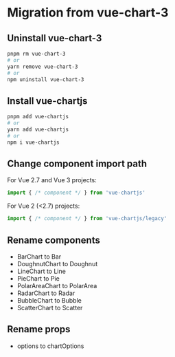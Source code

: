 
# Migration from vue-chart-3

## Uninstall vue-chart-3

```bash
pnpm rm vue-chart-3
# or
yarn remove vue-chart-3
# or
npm uninstall vue-chart-3
```

## Install vue-chartjs

```bash
pnpm add vue-chartjs
# or
yarn add vue-chartjs
# or
npm i vue-chartjs
```

## Change component import path

For Vue 2.7 and Vue 3 projects:

```javascript
import { /* component */ } from 'vue-chartjs'
```

For Vue 2 (<2.7) projects:

```javascript
import { /* component */ } from 'vue-chartjs/legacy'
```

## Rename components

- BarChart to Bar
- DoughnutChart to Doughnut
- LineChart to Line
- PieChart to Pie
- PolarAreaChart to PolarArea
- RadarChart to Radar
- BubbleChart to Bubble
- ScatterChart to Scatter

## Rename props

- options to chartOptions
